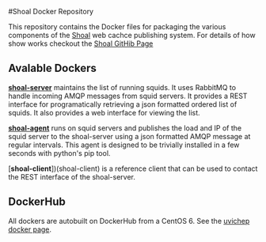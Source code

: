 #Shoal Docker Repository

This repository contains the Docker files for packaging the various components of the [Shoal](https://github.com/hep-gc/shoal)
web cachce publishing system. For details of how show works checkout the [Shoal GitHib Page](https://github.com/hep-gc/shoal)


## Avalable Dockers

[**shoal-server**](shoal-server) maintains the list of running squids. It uses RabbitMQ to handle incoming AMQP messages from 
squid servers. It provides a REST interface for programatically retrieving a json formatted ordered list of squids.
It also provides a web interface for viewing the list.

[**shoal-agent**](shoal-agent) runs on squid servers and publishes the load and IP of the squid server to the shoal-server using 
a json formatted AMQP message at regular intervals. This agent is designed to be trivially installed in a
few seconds with python's pip tool.

[**shoal-client**])(shoal-client) is a reference client that can be used to contact the REST interface of the shoal-server.

## DockerHub

All dockers are autobuilt on DockerHub from a CentOS 6. See the  [uvichep docker page](https://registry.hub.docker.com/repos/uvichep/).


